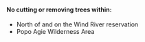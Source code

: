 #### No cutting or removing trees within:

*   North of and on the Wind River reservation
*   Popo Agie Wilderness Area